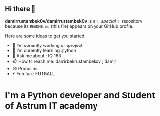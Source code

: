 ## Hi there 👋


**damirrustambek0v/damirrustambek0v** is a ✨ _special_ ✨ repository because its `README.md` (this file) appears on your GitHub profile.

Here are some ideas to get you started:

- 🔭 I’m currently working on :project
- 🌱 I’m currently learning :python
- 💬 Ask me about : IQ 163
- 📫 How to reach me: damirbekrustambekov ; damir
- 😄 Pronouns: 
- ⚡ Fun fact: FUTBALL 



<h1> I'm a Python developer 
 and Student of Astrum IT academy</h1>
